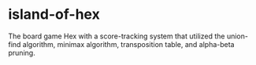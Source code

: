 # island-of-hex
The board game Hex with a score-tracking system that utilized the union-find algorithm, minimax algorithm, transposition table, and 
alpha-beta pruning.
